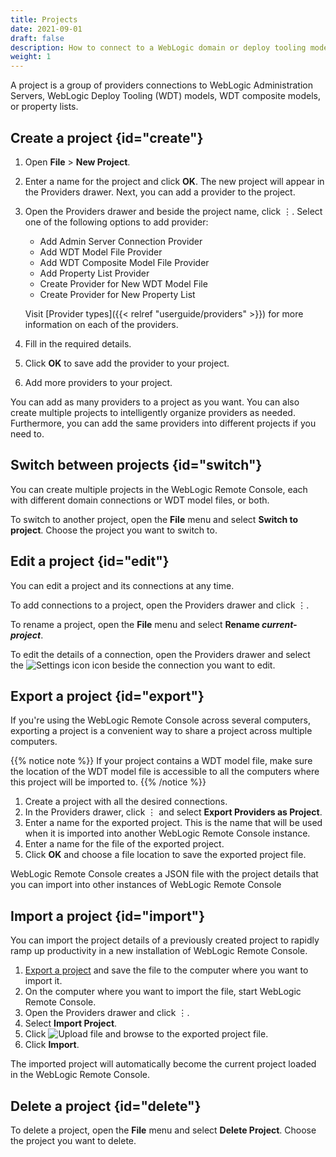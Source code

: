 ```yaml
---
title: Projects
date: 2021-09-01
draft: false
description: How to connect to a WebLogic domain or deploy tooling model.
weight: 1
---
```


A project is a group of providers connections to WebLogic Administration Servers, WebLogic Deploy Tooling (WDT) models, WDT composite models, or property lists.

## Create a project {id="create"}

1. Open **File** > **New Project**.
1. Enter a name for the project and click **OK**. The new project will appear in the Providers drawer.
Next, you can add a provider to the project.
1. Open the Providers drawer and beside the project name, click &#x022EE;. Select one of the following options to add provider:
    * Add Admin Server Connection Provider
    * Add WDT Model File Provider
    * Add WDT Composite Model File Provider
    * Add Property List Provider
    * Create Provider for New WDT Model File
    * Create Provider for New Property List

    Visit [Provider types]({{< relref "userguide/providers" >}}) for more information on each of the providers.
1. Fill in the required details.
1. Click **OK** to save add the provider to your project.
1. Add more providers to your project.

You can add as many providers to a project as you want. You can also create multiple projects to intelligently organize providers as needed. Furthermore, you can add the same providers into different projects if you need to.

## Switch between projects {id="switch"}

You can create multiple projects in the WebLogic Remote Console, each with different domain connections or WDT model files, or both.

To switch to another project, open the **File** menu and select **Switch to project**. Choose the project you want to switch to.

## Edit a project {id="edit"}
You can edit a project and its connections at any time.

To add connections to a project, open the Providers drawer and click &#x022EE;.

To rename a project, open the **File** menu and select **Rename *current-project***.

To edit the details of a connection, open the Providers drawer and select the ![Settings icon](/weblogic-remote-console/images/icons/data-providers-manage-icon-brn_24x24.png) icon beside the connection you want to edit.


## Export a project {id="export"}

If you're using the WebLogic Remote Console across several computers, exporting a project is a convenient way to share a project across multiple computers.

{{% notice note %}}
If your project contains a WDT model file, make sure the location of the WDT model file is accessible to all the computers where this project will be imported to.
{{% /notice %}}

1. Create a project with all the desired connections.
1. In the Providers drawer, click &#x022EE; and select **Export Providers as Project**.
1. Enter a name for the exported project. This is the name that will be used when it is imported into another WebLogic Remote Console instance.
1. Enter a name for the file of the exported project.
1. Click **OK** and choose a file location to save the exported project file.

WebLogic Remote Console creates a JSON file with the project details that you can import into other instances of WebLogic Remote Console

## Import a project {id="import"}

You can import the project details of a previously created project to rapidly ramp up productivity in a new installation of WebLogic Remote Console.

1. [Export a project](#export) and save the file to the computer where you want to import it.
1. On the computer where you want to import the file, start WebLogic Remote Console.
1. Open the Providers drawer and click &#x022EE;.
1. Select **Import Project**.
1. Click ![Upload file](/weblogic-remote-console/images/icons/choose-file-icon-blk_24x24.png) and browse to the exported project file.
1. Click **Import**.

The imported project will automatically become the current project loaded in the WebLogic Remote Console.


## Delete a project {id="delete"}

To delete a project, open the **File** menu and select **Delete Project**. Choose the project you want to delete.